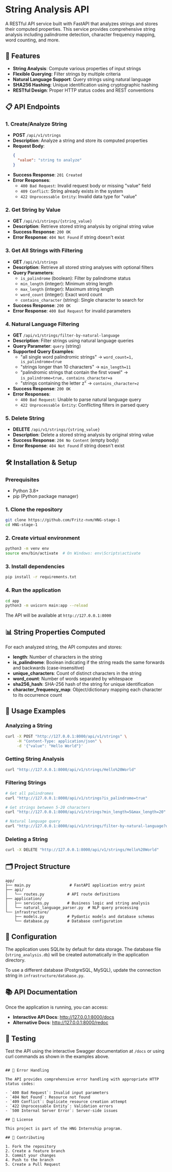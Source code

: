 # String Analysis API

A RESTful API service built with FastAPI that analyzes strings and stores their computed properties. This service provides comprehensive string analysis including palindrome detection, character frequency mapping, word counting, and more.

## 🚀 Features

- **String Analysis**: Compute various properties of input strings
- **Flexible Querying**: Filter strings by multiple criteria
- **Natural Language Support**: Query strings using natural language
- **SHA256 Hashing**: Unique identification using cryptographic hashing
- **RESTful Design**: Proper HTTP status codes and REST conventions

## 📋 API Endpoints

### 1. Create/Analyze String
- **POST** `/api/v1/strings`
- **Description**: Analyze a string and store its computed properties
- **Request Body**:
  ```json
  {
    "value": "string to analyze"
  }
  ```
- **Success Response**: `201 Created`
- **Error Responses**:
  - `400 Bad Request`: Invalid request body or missing "value" field
  - `409 Conflict`: String already exists in the system
  - `422 Unprocessable Entity`: Invalid data type for "value"

### 2. Get String by Value
- **GET** `/api/v1/strings/{string_value}`
- **Description**: Retrieve stored string analysis by original string value
- **Success Response**: `200 OK`
- **Error Response**: `404 Not Found` if string doesn't exist

### 3. Get All Strings with Filtering
- **GET** `/api/v1/strings`
- **Description**: Retrieve all stored string analyses with optional filters
- **Query Parameters**:
  - `is_palindrome` (boolean): Filter by palindrome status
  - `min_length` (integer): Minimum string length
  - `max_length` (integer): Maximum string length
  - `word_count` (integer): Exact word count
  - `contains_character` (string): Single character to search for
- **Success Response**: `200 OK`
- **Error Response**: `400 Bad Request` for invalid parameters

### 4. Natural Language Filtering
- **GET** `/api/v1/strings/filter-by-natural-language`
- **Description**: Filter strings using natural language queries
- **Query Parameter**: `query` (string)
- **Supported Query Examples**:
  - "all single word palindromic strings" → `word_count=1, is_palindrome=true`
  - "strings longer than 10 characters" → `min_length=11`
  - "palindromic strings that contain the first vowel" → `is_palindrome=true, contains_character=a`
  - "strings containing the letter z" → `contains_character=z`
- **Success Response**: `200 OK`
- **Error Responses**:
  - `400 Bad Request`: Unable to parse natural language query
  - `422 Unprocessable Entity`: Conflicting filters in parsed query

### 5. Delete String
- **DELETE** `/api/v1/strings/{string_value}`
- **Description**: Delete a stored string analysis by original string value
- **Success Response**: `204 No Content` (empty body)
- **Error Response**: `404 Not Found` if string doesn't exist

## 🛠️ Installation & Setup

### Prerequisites
- Python 3.8+
- pip (Python package manager)

### 1. Clone the repository
```bash
git clone https://github.com/Fritz-nvm/HNG-stage-1
cd HNG-stage-1
```

### 2. Create virtual environment
```bash
python3 -m venv env
source env/bin/activate  # On Windows: env\Scripts\activate
```

### 3. Install dependencies
```bash
pip install -r requirements.txt
```

### 4. Run the application
```bash
cd app
python3 -m uvicorn main:app --reload
```

The API will be available at `http://127.0.0.1:8000`

## 📊 String Properties Computed

For each analyzed string, the API computes and stores:

- **length**: Number of characters in the string
- **is_palindrome**: Boolean indicating if the string reads the same forwards and backwards (case-insensitive)
- **unique_characters**: Count of distinct characters in the string
- **word_count**: Number of words separated by whitespace
- **sha256_hash**: SHA-256 hash of the string for unique identification
- **character_frequency_map**: Object/dictionary mapping each character to its occurrence count

## 🎯 Usage Examples

### Analyzing a String
```bash
curl -X POST "http://127.0.0.1:8000/api/v1/strings" \
     -H "Content-Type: application/json" \
     -d '{"value": "Hello World"}'
```

### Getting String Analysis
```bash
curl "http://127.0.0.1:8000/api/v1/strings/Hello%20World"
```

### Filtering Strings
```bash
# Get all palindromes
curl "http://127.0.0.1:8000/api/v1/strings?is_palindrome=true"

# Get strings between 5-20 characters
curl "http://127.0.0.1:8000/api/v1/strings?min_length=5&max_length=20"

# Natural language query
curl "http://127.0.0.1:8000/api/v1/strings/filter-by-natural-language?query=all%20single%20word%20palindromic%20strings"
```

### Deleting a String
```bash
curl -X DELETE "http://127.0.0.1:8000/api/v1/strings/Hello%20World"
```

## 🗂️ Project Structure

```
app/
├── main.py                 # FastAPI application entry point
├── api/
│   └── routes.py          # API route definitions
├── application/
│   ├── services.py        # Business logic and string analysis
│   └── natural_language_parser.py  # NLP query processing
└── infrastructure/
    ├── models.py          # Pydantic models and database schemas
    └── database.py        # Database configuration
```

## 🔧 Configuration

The application uses SQLite by default for data storage. The database file (`string_analysis.db`) will be created automatically in the application directory.

To use a different database (PostgreSQL, MySQL), update the connection string in `infrastructure/database.py`.

## 📚 API Documentation

Once the application is running, you can access:

- **Interactive API Docs**: http://127.0.0.1:8000/docs
- **Alternative Docs**: http://127.0.0.1:8000/redoc

## 🧪 Testing

Test the API using the interactive Swagger documentation at `/docs` or using curl commands as shown in the examples above.
   ```

## 🐛 Error Handling

The API provides comprehensive error handling with appropriate HTTP status codes:

- `400 Bad Request`: Invalid input parameters
- `404 Not Found`: Resource not found
- `409 Conflict`: Duplicate resource creation attempt
- `422 Unprocessable Entity`: Validation errors
- `500 Internal Server Error`: Server-side issues

## 📄 License

This project is part of the HNG Internship program.

## 🤝 Contributing

1. Fork the repository
2. Create a feature branch
3. Commit your changes
4. Push to the branch
5. Create a Pull Request
